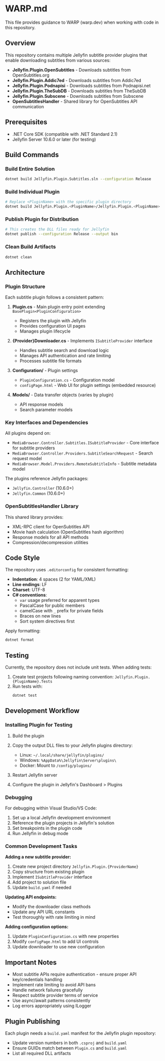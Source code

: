 # WARP.md

This file provides guidance to WARP (warp.dev) when working with code in this repository.

## Overview

This repository contains multiple Jellyfin subtitle provider plugins that enable downloading subtitles from various sources:

- **Jellyfin.Plugin.OpenSubtitles** - Downloads subtitles from OpenSubtitles.org
- **Jellyfin.Plugin.Addic7ed** - Downloads subtitles from Addic7ed
- **Jellyfin.Plugin.Podnapisi** - Downloads subtitles from Podnapisi.net
- **Jellyfin.Plugin.TheSubDB** - Downloads subtitles from TheSubDB
- **Jellyfin.Plugin.Subscene** - Downloads subtitles from Subscene
- **OpenSubtitlesHandler** - Shared library for OpenSubtitles API communication

## Prerequisites

- .NET Core SDK (compatible with .NET Standard 2.1)
- Jellyfin Server 10.6.0 or later (for testing)

## Build Commands

### Build Entire Solution
```sh
dotnet build Jellyfin.Plugin.Subtitles.sln --configuration Release
```

### Build Individual Plugin
```sh
# Replace <PluginName> with the specific plugin directory
dotnet build Jellyfin.Plugin.<PluginName>/Jellyfin.Plugin.<PluginName>.csproj --configuration Release
```

### Publish Plugin for Distribution
```sh
# This creates the DLL files ready for Jellyfin
dotnet publish --configuration Release --output bin
```

### Clean Build Artifacts
```sh
dotnet clean
```

## Architecture

### Plugin Structure
Each subtitle plugin follows a consistent pattern:

1. **Plugin.cs** - Main plugin entry point extending `BasePlugin<PluginConfiguration>`
   - Registers the plugin with Jellyfin
   - Provides configuration UI pages
   - Manages plugin lifecycle

2. **{Provider}Downloader.cs** - Implements `ISubtitleProvider` interface
   - Handles subtitle search and download logic
   - Manages API authentication and rate limiting
   - Processes subtitle file formats

3. **Configuration/** - Plugin settings
   - `PluginConfiguration.cs` - Configuration model
   - `configPage.html` - Web UI for plugin settings (embedded resource)

4. **Models/** - Data transfer objects (varies by plugin)
   - API response models
   - Search parameter models

### Key Interfaces and Dependencies

All plugins depend on:
- `MediaBrowser.Controller.Subtitles.ISubtitleProvider` - Core interface for subtitle providers
- `MediaBrowser.Controller.Providers.SubtitleSearchRequest` - Search request model
- `MediaBrowser.Model.Providers.RemoteSubtitleInfo` - Subtitle metadata model

The plugins reference Jellyfin packages:
- `Jellyfin.Controller` (10.6.0+)
- `Jellyfin.Common` (10.6.0+)

### OpenSubtitlesHandler Library

This shared library provides:
- XML-RPC client for OpenSubtitles API
- Movie hash calculation (OpenSubtitles hash algorithm)
- Response models for all API methods
- Compression/decompression utilities

## Code Style

The repository uses `.editorconfig` for consistent formatting:

- **Indentation**: 4 spaces (2 for YAML/XML)
- **Line endings**: LF
- **Charset**: UTF-8
- **C# conventions**:
  - `var` usage preferred for apparent types
  - PascalCase for public members
  - camelCase with `_` prefix for private fields
  - Braces on new lines
  - Sort system directives first

Apply formatting:
```sh
dotnet format
```

## Testing

Currently, the repository does not include unit tests. When adding tests:

1. Create test projects following naming convention: `Jellyfin.Plugin.{PluginName}.Tests`
2. Run tests with:
   ```sh
   dotnet test
   ```

## Development Workflow

### Installing Plugin for Testing

1. Build the plugin
2. Copy the output DLL files to your Jellyfin plugins directory:
   - Linux: `~/.local/share/jellyfin/plugins/`
   - Windows: `%AppData%\Jellyfin\Server\plugins\`
   - Docker: Mount to `/config/plugins/`

3. Restart Jellyfin server
4. Configure the plugin in Jellyfin's Dashboard > Plugins

### Debugging

For debugging within Visual Studio/VS Code:
1. Set up a local Jellyfin development environment
2. Reference the plugin projects in Jellyfin's solution
3. Set breakpoints in the plugin code
4. Run Jellyfin in debug mode

### Common Development Tasks

**Adding a new subtitle provider:**
1. Create new project directory `Jellyfin.Plugin.{ProviderName}`
2. Copy structure from existing plugin
3. Implement `ISubtitleProvider` interface
4. Add project to solution file
5. Update `build.yaml` if needed

**Updating API endpoints:**
- Modify the downloader class methods
- Update any API URL constants
- Test thoroughly with rate limiting in mind

**Adding configuration options:**
1. Update `PluginConfiguration.cs` with new properties
2. Modify `configPage.html` to add UI controls
3. Update downloader to use new configuration

## Important Notes

- Most subtitle APIs require authentication - ensure proper API key/credentials handling
- Implement rate limiting to avoid API bans
- Handle network failures gracefully
- Respect subtitle provider terms of service
- Use async/await patterns consistently
- Log errors appropriately using ILogger

## Plugin Publishing

Each plugin needs a `build.yaml` manifest for the Jellyfin plugin repository:
- Update version numbers in both `.csproj` and `build.yaml`
- Ensure GUIDs match between `Plugin.cs` and `build.yaml`
- List all required DLL artifacts
